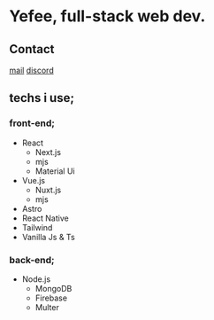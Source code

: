 # Yefee, full-stack web dev.

## Contact
[mail](mailto:findikliyavuzefe@gmail.com)
[discord](https://discord.com/users/420291800905940992)

## techs i use;

### front-end;
* React
  * Next.js
  * mjs
  * Material Ui
* Vue.js
  * Nuxt.js
  * mjs
* Astro
* React Native
* Tailwind
* Vanilla Js & Ts

### back-end;
* Node.js
  * MongoDB
  * Firebase
  * Multer
